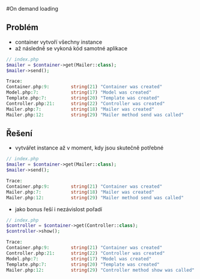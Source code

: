 #On demand loading
## Problém
* container vytvoří všechny instance
* až následně se vykoná kód samotné aplikace

```php
// index.php
$mailer = $container->get(Mailer::class);
$mailer->send();

Trace:
Container.php:9:        string(21) "Container was created"
Model.php:7:            string(17) "Model was created"
Template.php:7:         string(20) "Template was created"
Controller.php:21:      string(22) "Controller was created"
Mailer.php:7:           string(18) "Mailer was created"
Mailer.php:12:          string(29) "Mailer method send was called"
```

## Řešení
* vytvářet instance až v moment, kdy jsou skutečně potřebné

```php
// index.php
$mailer = $container->get(Mailer::class);
$mailer->send();

Trace:
Container.php:9:        string(21) "Container was created"
Mailer.php:7:           string(18) "Mailer was created"
Mailer.php:12:          string(29) "Mailer method send was called"
```
* jako bonus řeší i nezávislost pořadí
```php
// index.php
$controller = $container->get(Controller::class);
$controller->show();

Trace:
Container.php:9:        string(21) "Container was created"
Controller.php:21:      string(22) "Controller was created"
Model.php:7:            string(17) "Model was created"
Template.php:7:         string(20) "Template was created"
Mailer.php:12:          string(29) "Controller method show was called"
```
